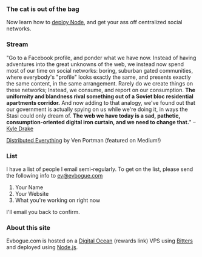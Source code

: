 ### The cat is out of the bag

Now learn how to [deploy Node](http://deploy.evbogue.com/), and get your ass off centralized social networks.

### Stream

"Go to a Facebook profile, and ponder what we have now. Instead of having adventures into the great unknowns of the web, we instead now spend most of our time on social networks: boring, suburban gated communities, where everybody's "profile" looks exactly the same, and presents exactly the same content, in the same arrangement. Rarely do we create things on these networks; Instead, we consume, and report on our consumption. **The uniformity and blandness rival something out of a Soviet bloc residential apartments corridor.** And now adding to that analogy, we've found out that our government is actually spying on us while we're doing it, in ways the Stasi could only dream of. **The web we have today is a sad, pathetic, consumption-oriented digital iron curtain, and we need to change that.**" –[Kyle Drake](http://neocities.org/blog/making-the-web-fun-again)

[Distributed Everything](https://medium.com/surveillance-state/19a5db211e47) by Ven Portman (featured on Medium!)

### List

I have a list of people I email semi-regularly. To get on the list, please send the following info to [ev@evbogue.com](mailto:ev@evbogue.com) 

1. Your Name
2. Your Website
3. What you're working on right now

I'll email you back to confirm.

### About this site

Evbogue.com is hosted on a [Digital Ocean](https://www.digitalocean.com/?refcode=26d8ed49730d) (rewards link) VPS using [Bitters](http://bitters.evbogue.com) and deployed using [Node.js](http://nodejs.org).